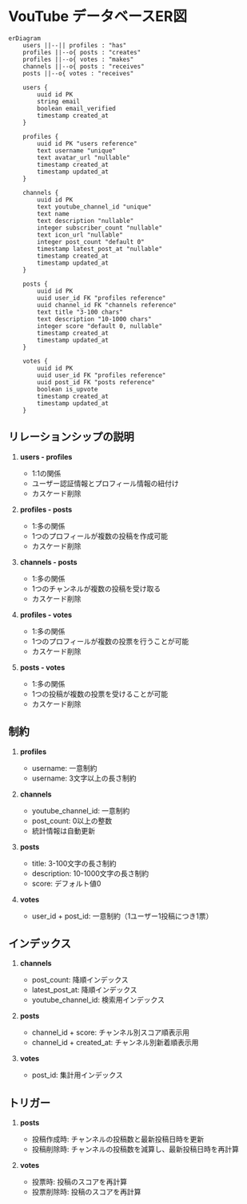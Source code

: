 # VouTube データベースER図

```mermaid
erDiagram
    users ||--|| profiles : "has"
    profiles ||--o{ posts : "creates"
    profiles ||--o{ votes : "makes"
    channels ||--o{ posts : "receives"
    posts ||--o{ votes : "receives"

    users {
        uuid id PK
        string email
        boolean email_verified
        timestamp created_at
    }

    profiles {
        uuid id PK "users reference"
        text username "unique"
        text avatar_url "nullable"
        timestamp created_at
        timestamp updated_at
    }

    channels {
        uuid id PK
        text youtube_channel_id "unique"
        text name
        text description "nullable"
        integer subscriber_count "nullable"
        text icon_url "nullable"
        integer post_count "default 0"
        timestamp latest_post_at "nullable"
        timestamp created_at
        timestamp updated_at
    }

    posts {
        uuid id PK
        uuid user_id FK "profiles reference"
        uuid channel_id FK "channels reference"
        text title "3-100 chars"
        text description "10-1000 chars"
        integer score "default 0, nullable"
        timestamp created_at
        timestamp updated_at
    }

    votes {
        uuid id PK
        uuid user_id FK "profiles reference"
        uuid post_id FK "posts reference"
        boolean is_upvote
        timestamp created_at
        timestamp updated_at
    }
```

## リレーションシップの説明

1. **users - profiles**
   - 1:1の関係
   - ユーザー認証情報とプロフィール情報の紐付け
   - カスケード削除

2. **profiles - posts**
   - 1:多の関係
   - 1つのプロフィールが複数の投稿を作成可能
   - カスケード削除

3. **channels - posts**
   - 1:多の関係
   - 1つのチャンネルが複数の投稿を受け取る
   - カスケード削除

4. **profiles - votes**
   - 1:多の関係
   - 1つのプロフィールが複数の投票を行うことが可能
   - カスケード削除

5. **posts - votes**
   - 1:多の関係
   - 1つの投稿が複数の投票を受けることが可能
   - カスケード削除

## 制約

1. **profiles**
   - username: 一意制約
   - username: 3文字以上の長さ制約

2. **channels**
   - youtube_channel_id: 一意制約
   - post_count: 0以上の整数
   - 統計情報は自動更新

3. **posts**
   - title: 3-100文字の長さ制約
   - description: 10-1000文字の長さ制約
   - score: デフォルト値0

4. **votes**
   - user_id + post_id: 一意制約（1ユーザー1投稿につき1票）

## インデックス

1. **channels**
   - post_count: 降順インデックス
   - latest_post_at: 降順インデックス
   - youtube_channel_id: 検索用インデックス

2. **posts**
   - channel_id + score: チャンネル別スコア順表示用
   - channel_id + created_at: チャンネル別新着順表示用

3. **votes**
   - post_id: 集計用インデックス

## トリガー

1. **posts**
   - 投稿作成時: チャンネルの投稿数と最新投稿日時を更新
   - 投稿削除時: チャンネルの投稿数を減算し、最新投稿日時を再計算

2. **votes**
   - 投票時: 投稿のスコアを再計算
   - 投票削除時: 投稿のスコアを再計算 